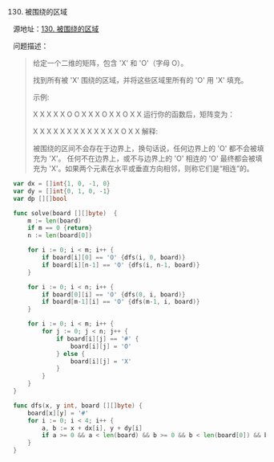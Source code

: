 130. 被围绕的区域

源地址：[130. 被围绕的区域](https://leetcode-cn.com/problems/surrounded-regions/)

问题描述：

>给定一个二维的矩阵，包含 'X' 和 'O'（字母 O）。
>
>找到所有被 'X' 围绕的区域，并将这些区域里所有的 'O' 用 'X' 填充。
>
>示例:
>
>X X X X
>X O O X
>X X O X
>X O X X
>运行你的函数后，矩阵变为：
>
>X X X X
>X X X X
>X X X X
>X O X X
>解释:
>
>被围绕的区间不会存在于边界上，换句话说，任何边界上的 'O' 都不会被填充为 'X'。 任何不在边界上，或不与边界上的 'O' 相连的 'O' 最终都会被填充为 'X'。如果两个元素在水平或垂直方向相邻，则称它们是“相连”的。
>

``` go
var dx = []int{1, 0, -1, 0}
var dy = []int{0, 1, 0, -1}
var dp [][]bool

func solve(board [][]byte)  {
    m := len(board)
    if m == 0 {return}
    n := len(board[0])

    for i := 0; i < m; i++ {
        if board[i][0] == 'O' {dfs(i, 0, board)}
        if board[i][n-1] == 'O' {dfs(i, n-1, board)}
    }

    for i := 0; i < n; i++ {
        if board[0][i] == 'O' {dfs(0, i, board)}
        if board[m-1][i] == 'O' {dfs(m-1, i, board)}
    }

    for i := 0; i < m; i++ {
        for j := 0; j < n; j++ {
            if board[i][j] == '#' {
                board[i][j] = 'O'
            } else {
                board[i][j] = 'X'
            }
        }
    }
}

func dfs(x, y int, board [][]byte) {
    board[x][y] = '#'
    for i := 0; i < 4; i++ {
        a, b := x + dx[i], y + dy[i]
        if a >= 0 && a < len(board) && b >= 0 && b < len(board[0]) && board[a][b] == 'O' {dfs(a, b, board)}
    }
}
```



